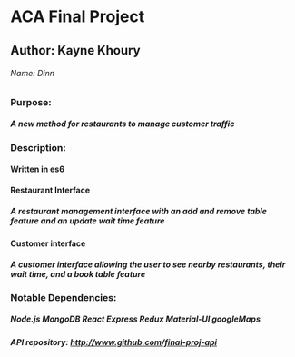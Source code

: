 # ACA Final Project
## Author: Kayne Khoury
###### Name: Dinn

### Purpose:
##### A new method for restaurants to manage customer traffic

### Description:
#### Written in es6
#### Restaurant Interface
##### A restaurant management interface with an add and remove table feature and an update wait time feature
#### Customer interface
##### A customer interface allowing the user to see nearby restaurants, their wait time, and a book table feature


### Notable Dependencies:
##### Node.js MongoDB React Express Redux Material-UI googleMaps
##### API repository: http://www.github.com/final-proj-api
